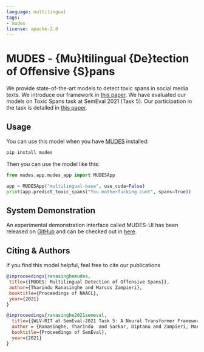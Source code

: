 ```yaml
---
language: multilingual
tags:
- mudes
license: apache-2.0
---
```


# MUDES - {Mu}ltilingual {De}tection of Offensive {S}pans

We provide state-of-the-art models to detect toxic spans in social media texts. We introduce our framework in [this paper](https://arxiv.org/abs/2102.09665). We have evaluated our models on Toxic Spans task at SemEval 2021 (Task 5). Our participation in the task is detailed in [this paper](https://arxiv.org/abs/2104.04630).


## Usage
You can use this model when you have [MUDES](https://github.com/TharinduDR/MUDES) installed:

```bash
pip install mudes
```

Then you can use the model like this:

```python
from mudes.app.mudes_app import MUDESApp

app = MUDESApp("multilingual-base", use_cuda=False)
print(app.predict_toxic_spans("You motherfucking cunt", spans=True))

```

## System Demonstration
An experimental demonstration interface called MUDES-UI has been released on [GitHub](https://github.com/TharinduDR/MUDES-UI) and can be checked out in [here](http://rgcl.wlv.ac.uk/mudes/).


## Citing & Authors

If you find this model helpful, feel free to cite our publications

```bibtex
@inproceedings{ranasinghemudes,
 title={{MUDES: Multilingual Detection of Offensive Spans}}, 
 author={Tharindu Ranasinghe and Marcos Zampieri},  
 booktitle={Proceedings of NAACL},
 year={2021}
}
```

```bibtex
@inproceedings{ranasinghe2021semeval,
  title={{WLV-RIT at SemEval-2021 Task 5: A Neural Transformer Framework for Detecting Toxic Spans}},
  author = {Ranasinghe, Tharindu  and Sarkar, Diptanu and Zampieri, Marcos and Ororbia, Alex},
  booktitle={Proceedings of SemEval},
  year={2021}
}
```